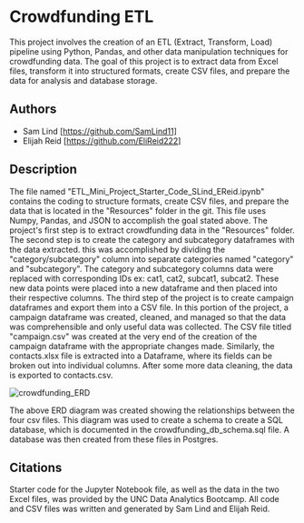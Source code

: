 # Crowdfunding ETL
This project involves the creation of an ETL (Extract, Transform, Load) pipeline using Python, Pandas, and other data manipulation techniques for crowdfunding data. The goal of this project is to extract data from Excel files, transform it into structured formats, create CSV files, and prepare the data for analysis and database storage.

## Authors
- Sam Lind [https://github.com/SamLind11]
- Elijah Reid [https://github.com/EliReid222]

## Description

The file named "ETL_Mini_Project_Starter_Code_SLind_EReid.ipynb" contains the coding to structure formats, create CSV files, and prepare the data that is located in the "Resources" folder in the git. This file uses Numpy, Pandas, and JSON to accomplish the goal stated above. The project's first step is to extract crowdfunding data in the "Resources" folder. The second step is to create the category and subcategory dataframes with the data extracted. this was accomplished by dividing the "category/subcategory" column into separate categories named "category" and "subcategory". The category and subcategory columns data were replaced with corresponding IDs ex: cat1, cat2, subcat1, subcat2. These new data points were placed into a new dataframe and then placed into their respective columns. The third step of the project is to create campaign dataframes and export them into a CSV file. In this portion of the project, a campaign dataframe was created, cleaned, and managed so that the data was comprehensible and only useful data was collected. The CSV file titled "campaign.csv" was created at the very end of the creation of the campaign dataframe with the appropriate changes made.  Similarly, the contacts.xlsx file is extracted into a Dataframe, where its fields can be broken out into individual columns.  After some more data cleaning, the data is exported to contacts.csv.

![crowdfunding_ERD](https://github.com/SamLind11/Crowdfunding_ETL/assets/131621692/24872635-95b6-4a6d-a050-5e7bd68aaf5a)

The above ERD diagram was created showing the relationships between the four csv files.  This diagram was used to create a schema to create a SQL database, which is documented in the crowdfunding_db_schema.sql file.  A database was then created from these files in Postgres.

## Citations

Starter code for the Jupyter Notebook file, as well as the data in the two Excel files, was provided by the UNC Data Analytics Bootcamp.  All code and CSV files was written and generated by Sam Lind and Elijah Reid.
